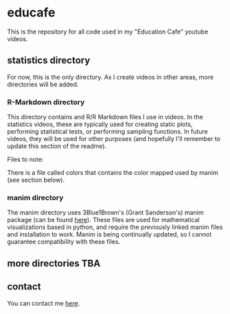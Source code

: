 # educafe
This is the repository for all code used in my "Education Cafe" youtube videos.


## statistics directory

For now, this is the only directory. As I create videos in other areas, more directories will be added. 

### R-Markdown directory

This directory contains and R/R Markdown files I use in videos. In the statistics videos, these are typically used for creating static plots, performing statistical tests, or performing sampling functions. In future videos, they will be used for other purposes (and hopefully I'll remember to update this section of the readme).

Files to note:

There is a file called colors that contains the color mapped used by manim (see section below).

### manim directory
The manim directory uses 3Blue1Brown's (Grant Sanderson's) manim package (can be found <a href='https://github.com/3b1b/manim'>here</a>). These files are used for mathematical visualizations based in python, and require the previously linked manim files and installation to work. Manim is being continually updated, so I cannot guarantee compatibility with these files.

## more directories TBA

## contact

You can contact me <a href="https://jackhester.com/contact.html">here</a>.
